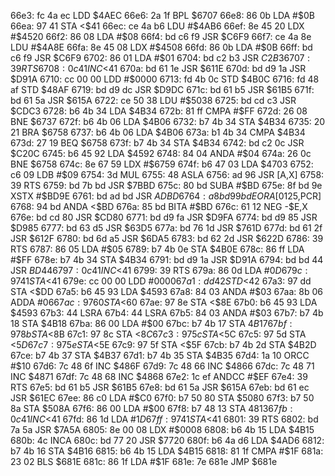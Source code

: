 66e3: fc 4a ec     LDD    $4AEC
66e6: 2a 1f        BPL    $6707
66e8: 86 0b        LDA    #$0B
66ea: 97 41        STA    <$41
66ec: ce 4a b6     LDU    #$4AB6
66ef: 8e 45 20     LDX    #$4520
66f2: 86 08        LDA    #$08
66f4: bd c6 f9     JSR    $C6F9
66f7: ce 4a 8e     LDU    #$4A8E
66fa: 8e 45 08     LDX    #$4508
66fd: 86 0b        LDA    #$0B
66ff: bd c6 f9     JSR    $C6F9
6702: 86 01        LDA    #$01
6704: bd c2 b3     JSR    $C2B3
6707: 39           RTS
6708: 0c 41        INC    <$41
670a: bd 61 1e     JSR    $611E
670d: bd d9 1a     JSR    $D91A
6710: cc 00 00     LDD    #$0000
6713: fd 4b 0c     STD    $4B0C
6716: fd 48 af     STD    $48AF
6719: bd d9 dc     JSR    $D9DC
671c: bd 61 b5     JSR    $61B5
671f: bd 61 5a     JSR    $615A
6722: ce 50 38     LDU    #$5038
6725: bd cd c3     JSR    $CDC3
6728: b6 4b 34     LDA    $4B34
672b: 81 ff        CMPA   #$FF
672d: 26 08        BNE    $6737
672f: b6 4b 06     LDA    $4B06
6732: b7 4b 34     STA    $4B34
6735: 20 21        BRA    $6758
6737: b6 4b 06     LDA    $4B06
673a: b1 4b 34     CMPA   $4B34
673d: 27 19        BEQ    $6758
673f: b7 4b 34     STA    $4B34
6742: bd c2 0c     JSR    $C20C
6745: b6 45 92     LDA    $4592
6748: 84 04        ANDA   #$04
674a: 26 0c        BNE    $6758
674c: 8e 67 59     LDX    #$6759
674f: b6 47 03     LDA    $4703
6752: c6 09        LDB    #$09
6754: 3d           MUL
6755: 48           ASLA
6756: ad 96        JSR    [A,X]
6758: 39           RTS
6759: bd 7b bd     JSR    $7BBD
675c: 80 bd        SUBA   #$BD
675e: 8f bd 9e     XSTX   #$BD9E
6761: bd ad bd     JSR    $ADBD
6764: a8 bd 99 bd  EORA   [$0125,PCR]
6768: 94 bd        ANDA   <$BD
676a: 85 bd        BITA   #$BD
676c: 61 12        NEG    -$E,X
676e: bd cd 80     JSR    $CD80
6771: bd d9 fa     JSR    $D9FA
6774: bd d9 85     JSR    $D985
6777: bd 63 d5     JSR    $63D5
677a: bd 76 1d     JSR    $761D
677d: bd 61 2f     JSR    $612F
6780: bd 6d a5     JSR    $6DA5
6783: bd 62 2d     JSR    $622D
6786: 39           RTS
6787: 86 05        LDA    #$05
6789: b7 4b 0e     STA    $4B0E
678c: 86 ff        LDA    #$FF
678e: b7 4b 34     STA    $4B34
6791: bd d9 1a     JSR    $D91A
6794: bd bd 44     JSR    $BD44
6797: 0c 41        INC    <$41
6799: 39           RTS
679a: 86 0d        LDA    #$0D
679c: 97 41        STA    <$41
679e: cc 00 00     LDD    #$0000
67a1: dd 42        STD    <$42
67a3: 97 dd        STA    <$DD
67a5: b6 45 93     LDA    $4593
67a8: 84 03        ANDA   #$03
67aa: 8b 06        ADDA   #$06
67ac: 97 60        STA    <$60
67ae: 97 8e        STA    <$8E
67b0: b6 45 93     LDA    $4593
67b3: 44           LSRA
67b4: 44           LSRA
67b5: 84 03        ANDA   #$03
67b7: b7 4b 18     STA    $4B18
67ba: 86 00        LDA    #$00
67bc: b7 4b 17     STA    $4B17
67bf: 97 8b        STA    <$8B
67c1: 97 8c        STA    <$8C
67c3: 97 5c        STA    <$5C
67c5: 97 5d        STA    <$5D
67c7: 97 5e        STA    <$5E
67c9: 97 5f        STA    <$5F
67cb: b7 4b 2d     STA    $4B2D
67ce: b7 4b 37     STA    $4B37
67d1: b7 4b 35     STA    $4B35
67d4: 1a 10        ORCC   #$10
67d6: 7c 48 6f     INC    $486F
67d9: 7c 48 66     INC    $4866
67dc: 7c 48 71     INC    $4871
67df: 7c 48 68     INC    $4868
67e2: 1c ef        ANDCC  #$EF
67e4: 39           RTS
67e5: bd 61 b5     JSR    $61B5
67e8: bd 61 5a     JSR    $615A
67eb: bd 61 ec     JSR    $61EC
67ee: 86 c0        LDA    #$C0
67f0: b7 50 80     STA    $5080
67f3: b7 50 8a     STA    $508A
67f6: 86 00        LDA    #$00
67f8: b7 48 13     STA    $4813
67fb: 0c 41        INC    <$41
67fd: 86 1d        LDA    #$1D
67ff: 97 41        STA    <$41
6801: 39           RTS
6802: bd 7a 5a     JSR    $7A5A
6805: 8e 00 08     LDX    #$0008
6808: b6 4b 15     LDA    $4B15
680b: 4c           INCA
680c: bd 77 20     JSR    $7720
680f: b6 4a d6     LDA    $4AD6
6812: b7 4b 16     STA    $4B16
6815: b6 4b 15     LDA    $4B15
6818: 81 1f        CMPA   #$1F
681a: 23 02        BLS    $681E
681c: 86 1f        LDA    #$1F
681e: 7e 681e     JMP    $681e
